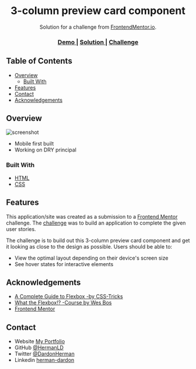 <!-- Please update value in the {}  -->

<h1 align="center">3-column preview card component</h1>

<div align="center">
   Solution for a challenge from  <a href="https://www.frontendmentor.io" target="_blank">FrontendMentor.io</a>.
</div>

<div align="center">
  <h3>
    <a href="https://hermanld.github.io/3-col-preview-cmp/">
      Demo
    </a>
    <span> | </span>
    <a href="https://github.com/HermanLD/3-col-preview-cmp">
      Solution
    </a>
    <span> | </span>
    <a href="https://www.frontendmentor.io/challenges/3column-preview-card-component-pH92eAR2-">
      Challenge
    </a>
  </h3>
</div>

<!-- TABLE OF CONTENTS -->

## Table of Contents

- [Overview](#overview)
  - [Built With](#built-with)
- [Features](#features)
- [Contact](#contact)
- [Acknowledgements](#acknowledgements)

<!-- OVERVIEW -->

## Overview

![screenshot](https://res.cloudinary.com/nimbus8/image/upload/c_scale,w_715/v1628895767/portfolio/Screen_Shot_2021-08-13_at_15.08.02_n0sxoa.png)

- Mobile first built
- Working on DRY principal

### Built With

<!-- This section should list any major frameworks that you built your project using. Here are a few examples.-->

- [HTML](https://developer.mozilla.org/en-US/docs/Web/HTML)
- [CSS](https://developer.mozilla.org/en-US/docs/Web/CSS)

## Features

<!-- List the features of your application or follow the template. Don't share the figma file here :) -->

This application/site was created as a submission to a [Frontend Mentor](https://www.frontendmentor.io/challenges) challenge. The [challenge](https://www.frontendmentor.io/challenges/3column-preview-card-component-pH92eAR2-) was to build an application to complete the given user stories.

The challenge is to build out this 3-column preview card component and get it looking as close to the design as possible.
Users should be able to:

- View the optimal layout depending on their device's screen size
- See hover states for interactive elements

## Acknowledgements

<!-- This section should list any articles or add-ons/plugins that helps you to complete the project. This is optional but it will help you in the future. For example: -->

- [A Complete Guide to Flexbox -by CSS-Tricks](https://css-tricks.com/snippets/css/a-guide-to-flexbox/)
- [What the Flexbox!? -Course by Wes Bos](https://flexbox.io/)
- [Frontend Mentor](https://www.frontendmentor.io/)

## Contact

- Website [My Portfolio](https://portfolio-olive-alpha.vercel.app/)
- GitHub [@HermanLD](https://github.com/HermanLD/)
- Twitter [@DardonHerman](https://twitter.com/DardonHerman/)
- Linkedin [herman-dardon](https://www.linkedin.com/in/herman-dardon/)
